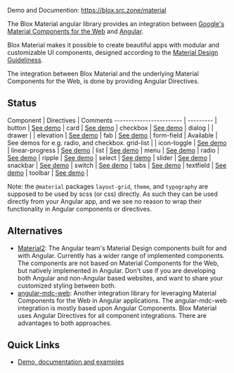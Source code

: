 Demo and Documention: https://blox.src.zone/material

The Blox Material angular library provides an integration between
[Google's Material Components for the Web](https://github.com/material-components/material-components-web)
and [Angular](https://angular.io).

Blox Material makes it possible to create beautiful apps with modular and customizable UI components,
designed according to the [Material Design Guideliness](https://material.io/guidelines).

The integration between Blox Material and the underlying Material Components for the Web,
is done by providing Angular Directives.

## Status 

Component                | Directives | Comments
------------------------ | --------- |
button                   | [See demo](https://blox.src.zone/material#/directives/button) |
card                     | [See demo](https://blox.src.zone/material#/directives/card) |
checkbox                 | [See demo](https://blox.src.zone/material#/directives/checkbox) |
dialog                   |           |
drawer                   |           |
elevation                | [See demo](https://blox.src.zone/material#/directives/elevation) |
fab                      | [See demo](https://blox.src.zone/material#/directives/fab) |
form-field               | Available | See demos for e.g. radio, and checkbox.
grid-list                |           |
icon-toggle              | [See demo](https://blox.src.zone/material#/directives/icon-toggle) |
linear-progress          | [See demo](https://blox.src.zone/material#/directives/linear-progress) |
list                     | [See demo](https://blox.src.zone/material#/directives/list) |
menu                     | [See demo](https://blox.src.zone/material#/directives/menu) |
radio                    | [See demo](https://blox.src.zone/material#/directives/radio) |
ripple                   | [See demo](https://blox.src.zone/material#/directives/ripple) |
select                   | [See demo](https://blox.src.zone/material#/directives/select) |
slider                   | [See demo](https://blox.src.zone/material#/directives/slider) |
snackbar                 | [See demo](https://blox.src.zone/material#/directives/snackbar) |
switch                   | [See demo](https://blox.src.zone/material#/directives/switch) |
tabs                     | [See demo](https://blox.src.zone/material#/directives/tab) |
textfield                | [See demo](https://blox.src.zone/material#/directives/textfield) |
toolbar                  | [See demo](https://blox.src.zone/material#/directives/toolbar) |

Note: the `@material` packages `layout-grid`, `theme`, and `typography` are supposed to be used by
scss (or css) directly. As such they can be used directly from your Angular app, and we see
no reason to wrap their functionality in Angular components or directives.

## Alternatives
* [Material2](https://material.angular.io):
  The Angular team's Material Design components built for and with Angular.
  Currently has a wider range of implemented components.
  The components are not based on Material Components for the Web, but natively
  implemented in Angular.
  Don't use if you are developing both Angular and non-Angular based websites,
  and want to share your customized styling between both.
* [angular-mdc-web](https://github.com/trimox/angular-mdc-web):
  Another integration library for leveraging Material Components for the Web in Angular
  applications. The angular-mdc-web integration is mostly based upon Angular Components.
  Blox Material uses Angular Directives for all component integrations.
  There are advantages to both approaches.

## Quick Links
*  [Demo, documentation and examples](https://blox.src.zone/material)